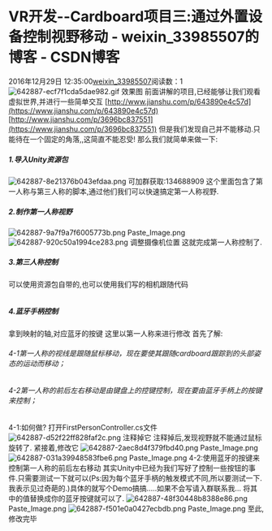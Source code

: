 # VR开发--Cardboard项目三:通过外置设备控制视野移动 - weixin_33985507的博客 - CSDN博客
2016年12月29日 12:35:00[weixin_33985507](https://me.csdn.net/weixin_33985507)阅读数：1
![642887-ecf7f1cda5dae982.gif](https://upload-images.jianshu.io/upload_images/642887-ecf7f1cda5dae982.gif)
效果图
前面讲解的项目,已经能够让我们观看虚拟世界,并进行一些简单交互
[http://www.jianshu.com/p/643890e4c57d](https://www.jianshu.com/p/643890e4c57d)
[http://www.jianshu.com/p/3696bc837551](https://www.jianshu.com/p/3696bc837551)
但是我们发现自己并不能移动.只能待在一个固定的角落,,这简直不能忍受!
那么我们就简单来做一下:
##### 1.导入Unity资源包
![642887-8e21376b043efdaa.png](https://upload-images.jianshu.io/upload_images/642887-8e21376b043efdaa.png)
可加群获取:134688909
这个里面包含了第一人称与第三人称的脚本,通过他们我们可以快速搞定第一人称视野.
##### 2.制作第一人称视野
![642887-9a7f9a7f6005773b.png](https://upload-images.jianshu.io/upload_images/642887-9a7f9a7f6005773b.png)
Paste_Image.png
![642887-920c50a1994ce283.png](https://upload-images.jianshu.io/upload_images/642887-920c50a1994ce283.png)
调整摄像机位置
这就完成第一人称控制了.
##### 3.第三人称控制
可以使用资源包自带的,也可以使用我们写的相机跟随代码
```
```
##### 4.蓝牙手柄控制
拿到映射的轴,对应蓝牙的按键
这里以第一人称来进行修改
首先了解:
###### 4-1第一人称的视线是跟随鼠标移动，现在要使其跟随cardboard跟踪到的头部姿态的运动而移动；
###### 4-2第一人称的前后左右移动是由键盘上的控键控制，现在要由蓝牙手柄上的按键来控制；
4-1:如何做?
打开FirstPersonController.cs文件
![642887-d52f22ff828faf2c.png](https://upload-images.jianshu.io/upload_images/642887-d52f22ff828faf2c.png)
注释掉它
注释掉后,发现视野就不能通过鼠标旋转了.
紧接着,修改它
![642887-2aec8d4f379fbd40.png](https://upload-images.jianshu.io/upload_images/642887-2aec8d4f379fbd40.png)
Paste_Image.png
![642887-031a39948583fbe6.png](https://upload-images.jianshu.io/upload_images/642887-031a39948583fbe6.png)
Paste_Image.png
4-2:使用蓝牙的按键来控制第一人称的前后左右移动
其实Unity中已经为我们写好了控制一些按钮的事件.只需要测试一下就可以(Ps:因为每个蓝牙手柄的触发模式不同,所以要测试一下.我表示见过奇葩的.)具体的就写个Demo搞搞.....如果不会写请入群联系我...
将其中的值替换成你的蓝牙按键就可以了.
![642887-48f30448b8388e86.png](https://upload-images.jianshu.io/upload_images/642887-48f30448b8388e86.png)
Paste_Image.png
![642887-f501e0a0427ecbdb.png](https://upload-images.jianshu.io/upload_images/642887-f501e0a0427ecbdb.png)
Paste_Image.png
至此,修改完毕
